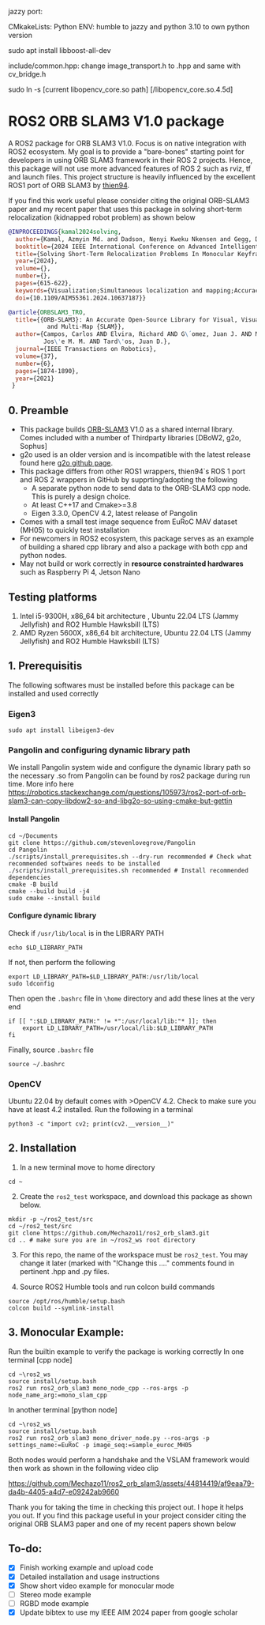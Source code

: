 jazzy port:

CMkakeLists: Python ENV: humble to jazzy and python 3.10 to own python version

sudo apt install libboost-all-dev

include/common.hpp: change image_transport.h to .hpp and same with cv_bridge.h

sudo ln -s [current libopencv_core.so path]  [/libopencv_core.so.4.5d]




# ROS2 ORB SLAM3 V1.0 package

A ROS2 package for ORB SLAM3 V1.0. Focus is on native integration with ROS2 ecosystem. My goal is to provide a "bare-bones" starting point for developers in using ORB SLAM3 framework in their ROS 2 projects. Hence, this package will not use more advanced features of ROS 2 such as rviz, tf and launch files. This project structure is heavily influenced by the excellent ROS1 port of ORB SLAM3 by [thien94](https://github.com/thien94/orb_slam3_ros/tree/master). 

If you find this work useful please consider citing the original ORB-SLAM3 paper and my recent paper that uses this package in solving short-term relocalization (kidnapped robot problem) as shown below

```bibtex
@INPROCEEDINGS{kamal2024solving,
  author={Kamal, Azmyin Md. and Dadson, Nenyi Kweku Nkensen and Gegg, Donovan and Barbalata, Corina},
  booktitle={2024 IEEE International Conference on Advanced Intelligent Mechatronics (AIM)}, 
  title={Solving Short-Term Relocalization Problems In Monocular Keyframe Visual SLAM Using Spatial And Semantic Data}, 
  year={2024},
  volume={},
  number={},
  pages={615-622},
  keywords={Visualization;Simultaneous localization and mapping;Accuracy;Three-dimensional displays;Semantics;Robot vision systems;Pipelines},
  doi={10.1109/AIM55361.2024.10637187}}
```

```bibtex
@article{ORBSLAM3_TRO,
  title={{ORB-SLAM3}: An Accurate Open-Source Library for Visual, Visual-Inertial 
           and Multi-Map {SLAM}},
  author={Campos, Carlos AND Elvira, Richard AND G\´omez, Juan J. AND Montiel, 
          Jos\'e M. M. AND Tard\'os, Juan D.},
  journal={IEEE Transactions on Robotics}, 
  volume={37},
  number={6},
  pages={1874-1890},
  year={2021}
 }
```

## 0. Preamble
* This package builds [ORB-SLAM3](https://github.com/UZ-SLAMLab/ORB_SLAM3) V1.0 as a shared internal library. Comes included with a number of Thirdparty libraries [DBoW2, g2o, Sophus]
* g2o used is an older version and is incompatible with the latest release found here [g2o github page](https://github.com/RainerKuemmerle/g2o).
* This package differs from other ROS1 wrappers, thien94`s ROS 1 port and ROS 2 wrappers in GitHub by supprting/adopting the following
  * A separate python node to send data to the ORB-SLAM3 cpp node. This is purely a design choice.
  * At least C++17 and Cmake>=3.8
  * Eigen 3.3.0, OpenCV 4.2, latest release of Pangolin
* Comes with a small test image sequence from EuRoC MAV dataset (MH05) to quickly test installation
* For newcomers in ROS2 ecosystem, this package serves as an example of building a shared cpp library and also a package with both cpp and python nodes.
* May not build or work correctly in **resource constrainted hardwares** such as Raspberry Pi 4, Jetson Nano

## Testing platforms
1. Intel i5-9300H, x86_64 bit architecture , Ubuntu 22.04 LTS (Jammy Jellyfish) and RO2 Humble Hawksbill (LTS)
2. AMD Ryzen 5600X, x86_64 bit architecture, Ubuntu 22.04 LTS (Jammy Jellyfish) and RO2 Humble Hawksbill (LTS)

## 1. Prerequisitis
The following softwares must be installed before this package can be installed and used correctly

### Eigen3

```
sudo apt install libeigen3-dev
```

### Pangolin and configuring dynamic library path
We install Pangolin system wide and configure the dynamic library path so the necessary .so from Pangolin can be found by ros2 package during run time. More info here https://robotics.stackexchange.com/questions/105973/ros2-port-of-orb-slam3-can-copy-libdow2-so-and-libg2o-so-using-cmake-but-gettin

#### Install Pangolin

```
cd ~/Documents
git clone https://github.com/stevenlovegrove/Pangolin
cd Pangolin
./scripts/install_prerequisites.sh --dry-run recommended # Check what recommended softwares needs to be installed
./scripts/install_prerequisites.sh recommended # Install recommended dependencies
cmake -B build
cmake --build build -j4
sudo cmake --install build
```
#### Configure dynamic library

Check if ```/usr/lib/local``` is in the LIBRARY PATH
```
echo $LD_LIBRARY_PATH
```
If not, then perform the following 
```
export LD_LIBRARY_PATH=$LD_LIBRARY_PATH:/usr/lib/local
sudo ldconfig
```
Then open the ```.bashrc``` file in ```\home``` directory and add these lines at the very end
```
if [[ ":$LD_LIBRARY_PATH:" != *":/usr/local/lib:"* ]]; then
    export LD_LIBRARY_PATH=/usr/local/lib:$LD_LIBRARY_PATH
fi
```
Finally, source ```.bashrc``` file 
```
source ~/.bashrc
```
 
### OpenCV
Ubuntu 22.04 by default comes with >OpenCV 4.2. Check to make sure you have at least 4.2 installed. Run the following in a terminal
```
python3 -c "import cv2; print(cv2.__version__)" 
```

## 2. Installation
1. In a new terminal move to home directory
```
cd ~
```
2. Create the ```ros2_test``` workspace, and download this package as shown below.
```
mkdir -p ~/ros2_test/src
cd ~/ros2_test/src
git clone https://github.com/Mechazo11/ros2_orb_slam3.git
cd .. # make sure you are in ~/ros2_ws root directory
```
3. For this repo, the name of the workspace must be ```ros2_test```. You may change it later (marked with "!Change this ...." comments found in pertinent .hpp and .py files.

4. Source ROS2 Humble tools and run colcon build commands
```
source /opt/ros/humble/setup.bash
colcon build --symlink-install
```

## 3. Monocular Example:
Run the builtin example to verify the package is working correctly
In one terminal [cpp node]
```
cd ~\ros2_ws
source install/setup.bash
ros2 run ros2_orb_slam3 mono_node_cpp --ros-args -p node_name_arg:=mono_slam_cpp
```

In another terminal [python node]
```
cd ~\ros2_ws
source install/setup.bash
ros2 run ros2_orb_slam3 mono_driver_node.py --ros-args -p settings_name:=EuRoC -p image_seq:=sample_euroc_MH05
```

Both nodes would perform a handshake and the VSLAM framework would then work as shown in the following video clip


https://github.com/Mechazo11/ros2_orb_slam3/assets/44814419/af9eaa79-da4b-4405-a4d7-e09242ab9660


Thank you for taking the time in checking this project out. I hope it helps you out. If you find this package useful in your project consider citing the original ORB SLAM3 paper and one of my recent papers shown below

## To-do:
- [x] Finish working example and upload code
- [x] Detailed installation and usage instructions
- [x] Show short video example for monocular mode
- [ ] Stereo mode example
- [ ] RGBD mode example
- [x] Update bibtex to use my IEEE AIM 2024 paper from google scholar
